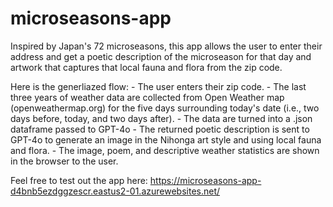 # microseasons-app
Inspired by Japan's 72 microseasons, this app allows the user to enter their address and get a poetic description of the microseason for that day and artwork that captures that local fauna and flora from the zip code. 

Here is the generliazed flow:
     - The user enters their zip code. 
     - The last three years of weather data are collected from Open Weather map (openweathermap.org) for the five days surrounding today's date (i.e., two days before, today, and two days after).
     - The data are turned into a .json dataframe passed to GPT-4o
     - The returned poetic description is sent to GPT-4o to generate an image in the Nihonga art style and using local fauna and flora.
     - The image, poem, and descriptive weather statistics are shown in the browser to the user. 

Feel free to test out the app here: https://microseasons-app-d4bnb5ezdggzescr.eastus2-01.azurewebsites.net/
